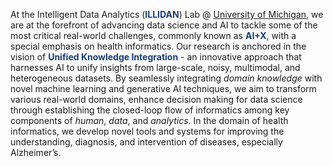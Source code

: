 At the Intelligent Data Analytics (<font color="#173d74"><b>ILLIDAN</b></font>) Lab @ [University of Michigan](https://umich.edu/), we are at the forefront of advancing data science and AI to tackle some of the most critical real-world challenges, commonly known as <font color="#173d74"><b>AI+X</b></font>, with a special emphasis on health informatics. Our research is anchored in the vision of <font color="#173d74"><b>Unified Knowledge Integration</b></font> - an innovative approach that harnesses AI to unify insights from large-scale, noisy, multimodal, and heterogeneous datasets. By seamlessly integrating <em>domain knowledge</em> with novel machine learning and generative AI techniques, we aim to transform various real-world domains, enhance decision making for data science through establishing the closed-loop flow of informatics among key components of <em>human</em>, <em>data</em>, and <em>analytics</em>. In the domain of health informatics, we develop novel tools and systems for improving the understanding, diagnosis, and intervention of diseases, especially Alzheimer’s.
